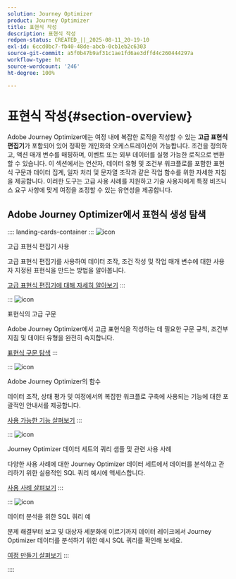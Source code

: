 ```yaml
---
solution: Journey Optimizer
product: Journey Optimizer
title: 표현식 작성
description: 표현식 작성
redpen-status: CREATED_||_2025-08-11_20-19-10
exl-id: 6ccd0bc7-fb40-48de-abcb-0cb1eb2c6303
source-git-commit: a5f0b47b9af31c1ae1fd6ae3dffd4c260444297a
workflow-type: ht
source-wordcount: '246'
ht-degree: 100%

---
```


# 표현식 작성{#section-overview}

Adobe Journey Optimizer에는 여정 내에 복잡한 로직을 작성할 수 있는 **고급 표현식 편집기**&#x200B;가 포함되어 있어 정확한 개인화와 오케스트레이션이 가능합니다. 조건을 정의하고, 액션 매개 변수를 매핑하며, 이벤트 또는 외부 데이터를 실행 가능한 로직으로 변환할 수 있습니다. 이 섹션에서는 연산자, 데이터 유형 및 조건부 워크플로를 포함한 표현식 구문과 데이터 집계, 일자 처리 및 문자열 조작과 같은 작업 함수를 위한 자세한 지침을 제공합니다. 이러한 도구는 고급 사용 사례를 지원하고 기술 사용자에게 특정 비즈니스 요구 사항에 맞게 여정을 조정할 수 있는 유연성을 제공합니다.

## Adobe Journey Optimizer에서 표현식 생성 탐색

:::: landing-cards-container
:::
![icon](https://cdn.experienceleague.adobe.com/icons/screwdriver-wrench.svg?lang=ko)

고급 표현식 편집기 사용

고급 표현식 편집기를 사용하여 데이터 조작, 조건 작성 및 작업 매개 변수에 대한 사용자 지정된 표현식을 만드는 방법을 알아봅니다.

[고급 표현식 편집기에 대해 자세히 알아보기](../using/building-journeys/expression/expressionadvanced.md)
:::

:::
![icon](https://cdn.experienceleague.adobe.com/icons/code-branch.svg?lang=ko)

표현식의 고급 구문

Adobe Journey Optimizer에서 고급 표현식을 작성하는 데 필요한 구문 규칙, 조건부 지침 및 데이터 유형을 완전히 숙지합니다.

[표현식 구문 탐색](syntax-landing-page.md)
:::

:::
![icon](https://cdn.experienceleague.adobe.com/icons/puzzle-piece.svg?lang=ko)

Adobe Journey Optimizer의 함수

데이터 조작, 상태 평가 및 여정에서의 복잡한 워크플로 구축에 사용되는 기능에 대한 포괄적인 안내서를 제공합니다.

[사용 가능한 기능 살펴보기](main-functions-journey-landing-page.md)
:::


:::
![icon](https://cdn.experienceleague.adobe.com/icons/bullseye.svg?lang=ko)

Journey Optimizer 데이터 세트의 쿼리 샘플 및 관련 사용 사례

다양한 사용 사례에 대한 Journey Optimizer 데이터 세트에서 데이터를 분석하고 관리하기 위한 실용적인 SQL 쿼리 예시에 액세스합니다.

[사용 사례 살펴보기](../using/data/datasets-query-examples.md)
:::

:::
![icon](https://cdn.experienceleague.adobe.com/icons/list-check.svg?lang=ko)

데이터 분석을 위한 SQL 쿼리 예

문제 해결부터 보고 및 대상자 세분화에 이르기까지 데이터 레이크에서 Journey Optimizer 데이터를 분석하기 위한 예시 SQL 쿼리를 확인해 보세요.

[여정 만들기 살펴보기](../using/reports/query-examples.md)
:::


::::
